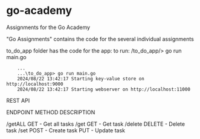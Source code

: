 # go-academy
Assignments for the Go Academy

"Go Assignments" contains the code for the several individual assignments

to_do_app folder has the code for the app:
to run: /to_do_app/> go run main.go

        ...
        ...\to_do_app> go run main.go  
        2024/08/22 13:42:17 Starting key-value store on http://localhost:9000
        2024/08/22 13:42:17 Starting webserver on http://localhost:11000


REST API 


ENDPOINT      METHOD                     DESCRIPTION

/getALL        GET                        - Get all tasks
/get           GET                        - Get task
/delete        DELETE                     - Delete task
/set           POST                       - Create task
               PUT                        - Update task